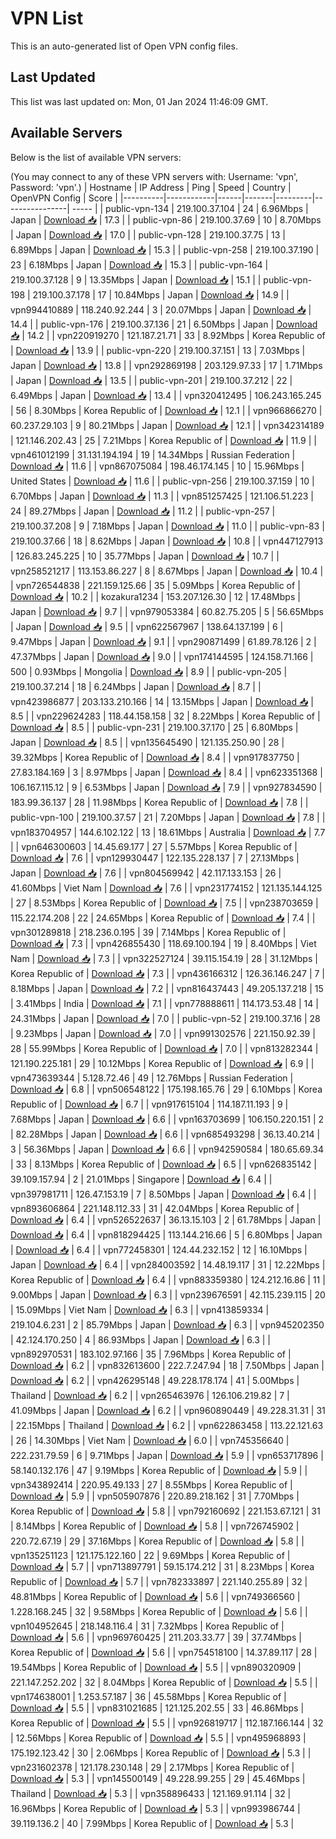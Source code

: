 # VPN List

This is an auto-generated list of Open VPN config files.

## Last Updated

This list was last updated on: Mon, 01 Jan 2024 11:46:09 GMT.

## Available Servers

Below is the list of available VPN servers:

(You may connect to any of these VPN servers with: Username: 'vpn', Password: 'vpn'.)
| Hostname | IP Address | Ping | Speed | Country | OpenVPN Config | Score |
|----------|------------|------|-------|---------|----------------| ----- |
| public-vpn-134 | 219.100.37.104 | 24 | 6.96Mbps | Japan | [Download 📥](./configs/server_0_JP.ovpn) | 17.3 |
| public-vpn-86 | 219.100.37.69 | 10 | 8.70Mbps | Japan | [Download 📥](./configs/server_1_JP.ovpn) | 17.0 |
| public-vpn-128 | 219.100.37.75 | 13 | 6.89Mbps | Japan | [Download 📥](./configs/server_2_JP.ovpn) | 15.3 |
| public-vpn-258 | 219.100.37.190 | 23 | 6.18Mbps | Japan | [Download 📥](./configs/server_3_JP.ovpn) | 15.3 |
| public-vpn-164 | 219.100.37.128 | 9 | 13.35Mbps | Japan | [Download 📥](./configs/server_4_JP.ovpn) | 15.1 |
| public-vpn-198 | 219.100.37.178 | 17 | 10.84Mbps | Japan | [Download 📥](./configs/server_5_JP.ovpn) | 14.9 |
| vpn994410889 | 118.240.92.244 | 3 | 20.07Mbps | Japan | [Download 📥](./configs/server_6_JP.ovpn) | 14.4 |
| public-vpn-176 | 219.100.37.136 | 21 | 6.50Mbps | Japan | [Download 📥](./configs/server_7_JP.ovpn) | 14.2 |
| vpn220919270 | 121.187.21.71 | 33 | 8.92Mbps | Korea Republic of | [Download 📥](./configs/server_8_KR.ovpn) | 13.9 |
| public-vpn-220 | 219.100.37.151 | 13 | 7.03Mbps | Japan | [Download 📥](./configs/server_9_JP.ovpn) | 13.8 |
| vpn292869198 | 203.129.97.33 | 17 | 1.71Mbps | Japan | [Download 📥](./configs/server_10_JP.ovpn) | 13.5 |
| public-vpn-201 | 219.100.37.212 | 22 | 6.49Mbps | Japan | [Download 📥](./configs/server_11_JP.ovpn) | 13.4 |
| vpn320412495 | 106.243.165.245 | 56 | 8.30Mbps | Korea Republic of | [Download 📥](./configs/server_12_KR.ovpn) | 12.1 |
| vpn966866270 | 60.237.29.103 | 9 | 80.21Mbps | Japan | [Download 📥](./configs/server_13_JP.ovpn) | 12.1 |
| vpn342314189 | 121.146.202.43 | 25 | 7.21Mbps | Korea Republic of | [Download 📥](./configs/server_14_KR.ovpn) | 11.9 |
| vpn461012199 | 31.131.194.194 | 19 | 14.34Mbps | Russian Federation | [Download 📥](./configs/server_15_RU.ovpn) | 11.6 |
| vpn867075084 | 198.46.174.145 | 10 | 15.96Mbps | United States | [Download 📥](./configs/server_16_US.ovpn) | 11.6 |
| public-vpn-256 | 219.100.37.159 | 10 | 6.70Mbps | Japan | [Download 📥](./configs/server_17_JP.ovpn) | 11.3 |
| vpn851257425 | 121.106.51.223 | 24 | 89.27Mbps | Japan | [Download 📥](./configs/server_18_JP.ovpn) | 11.2 |
| public-vpn-257 | 219.100.37.208 | 9 | 7.18Mbps | Japan | [Download 📥](./configs/server_19_JP.ovpn) | 11.0 |
| public-vpn-83 | 219.100.37.66 | 18 | 8.62Mbps | Japan | [Download 📥](./configs/server_20_JP.ovpn) | 10.8 |
| vpn447127913 | 126.83.245.225 | 10 | 35.77Mbps | Japan | [Download 📥](./configs/server_21_JP.ovpn) | 10.7 |
| vpn258521217 | 113.153.86.227 | 8 | 8.67Mbps | Japan | [Download 📥](./configs/server_22_JP.ovpn) | 10.4 |
| vpn726544838 | 221.159.125.66 | 35 | 5.09Mbps | Korea Republic of | [Download 📥](./configs/server_23_KR.ovpn) | 10.2 |
| kozakura1234 | 153.207.126.30 | 12 | 17.48Mbps | Japan | [Download 📥](./configs/server_24_JP.ovpn) | 9.7 |
| vpn979053384 | 60.82.75.205 | 5 | 56.65Mbps | Japan | [Download 📥](./configs/server_25_JP.ovpn) | 9.5 |
| vpn622567967 | 138.64.137.199 | 6 | 9.47Mbps | Japan | [Download 📥](./configs/server_26_JP.ovpn) | 9.1 |
| vpn290871499 | 61.89.78.126 | 2 | 47.37Mbps | Japan | [Download 📥](./configs/server_27_JP.ovpn) | 9.0 |
| vpn174144595 | 124.158.71.166 | 500 | 0.93Mbps | Mongolia | [Download 📥](./configs/server_28_MN.ovpn) | 8.9 |
| public-vpn-205 | 219.100.37.214 | 18 | 6.24Mbps | Japan | [Download 📥](./configs/server_29_JP.ovpn) | 8.7 |
| vpn423986877 | 203.133.210.166 | 14 | 13.15Mbps | Japan | [Download 📥](./configs/server_30_JP.ovpn) | 8.5 |
| vpn229624283 | 118.44.158.158 | 32 | 8.22Mbps | Korea Republic of | [Download 📥](./configs/server_31_KR.ovpn) | 8.5 |
| public-vpn-231 | 219.100.37.170 | 25 | 6.80Mbps | Japan | [Download 📥](./configs/server_32_JP.ovpn) | 8.5 |
| vpn135645490 | 121.135.250.90 | 28 | 39.32Mbps | Korea Republic of | [Download 📥](./configs/server_33_KR.ovpn) | 8.4 |
| vpn917837750 | 27.83.184.169 | 3 | 8.97Mbps | Japan | [Download 📥](./configs/server_34_JP.ovpn) | 8.4 |
| vpn623351368 | 106.167.115.12 | 9 | 6.53Mbps | Japan | [Download 📥](./configs/server_35_JP.ovpn) | 7.9 |
| vpn927834590 | 183.99.36.137 | 28 | 11.98Mbps | Korea Republic of | [Download 📥](./configs/server_36_KR.ovpn) | 7.8 |
| public-vpn-100 | 219.100.37.57 | 21 | 7.20Mbps | Japan | [Download 📥](./configs/server_37_JP.ovpn) | 7.8 |
| vpn183704957 | 144.6.102.122 | 13 | 18.61Mbps | Australia | [Download 📥](./configs/server_38_AU.ovpn) | 7.7 |
| vpn646300603 | 14.45.69.177 | 27 | 5.57Mbps | Korea Republic of | [Download 📥](./configs/server_39_KR.ovpn) | 7.6 |
| vpn129930447 | 122.135.228.137 | 7 | 27.13Mbps | Japan | [Download 📥](./configs/server_40_JP.ovpn) | 7.6 |
| vpn804569942 | 42.117.133.153 | 26 | 41.60Mbps | Viet Nam | [Download 📥](./configs/server_41_VN.ovpn) | 7.6 |
| vpn231774152 | 121.135.144.125 | 27 | 8.53Mbps | Korea Republic of | [Download 📥](./configs/server_42_KR.ovpn) | 7.5 |
| vpn238703659 | 115.22.174.208 | 22 | 24.65Mbps | Korea Republic of | [Download 📥](./configs/server_43_KR.ovpn) | 7.4 |
| vpn301289818 | 218.236.0.195 | 39 | 7.14Mbps | Korea Republic of | [Download 📥](./configs/server_44_KR.ovpn) | 7.3 |
| vpn426855430 | 118.69.100.194 | 19 | 8.40Mbps | Viet Nam | [Download 📥](./configs/server_45_VN.ovpn) | 7.3 |
| vpn322527124 | 39.115.154.19 | 28 | 31.12Mbps | Korea Republic of | [Download 📥](./configs/server_46_KR.ovpn) | 7.3 |
| vpn436166312 | 126.36.146.247 | 7 | 8.18Mbps | Japan | [Download 📥](./configs/server_47_JP.ovpn) | 7.2 |
| vpn816437443 | 49.205.137.218 | 15 | 3.41Mbps | India | [Download 📥](./configs/server_48_IN.ovpn) | 7.1 |
| vpn778888611 | 114.173.53.48 | 14 | 24.31Mbps | Japan | [Download 📥](./configs/server_49_JP.ovpn) | 7.0 |
| public-vpn-52 | 219.100.37.16 | 28 | 9.23Mbps | Japan | [Download 📥](./configs/server_50_JP.ovpn) | 7.0 |
| vpn991302576 | 221.150.92.39 | 28 | 55.99Mbps | Korea Republic of | [Download 📥](./configs/server_51_KR.ovpn) | 7.0 |
| vpn813282344 | 121.190.225.181 | 29 | 10.12Mbps | Korea Republic of | [Download 📥](./configs/server_52_KR.ovpn) | 6.9 |
| vpn473639344 | 5.128.72.46 | 49 | 12.76Mbps | Russian Federation | [Download 📥](./configs/server_53_RU.ovpn) | 6.8 |
| vpn506548122 | 175.198.165.76 | 29 | 6.10Mbps | Korea Republic of | [Download 📥](./configs/server_54_KR.ovpn) | 6.7 |
| vpn917615104 | 114.187.11.193 | 9 | 7.68Mbps | Japan | [Download 📥](./configs/server_55_JP.ovpn) | 6.6 |
| vpn163703699 | 106.150.220.151 | 2 | 82.28Mbps | Japan | [Download 📥](./configs/server_56_JP.ovpn) | 6.6 |
| vpn685493298 | 36.13.40.214 | 3 | 56.36Mbps | Japan | [Download 📥](./configs/server_57_JP.ovpn) | 6.6 |
| vpn942590584 | 180.65.69.34 | 33 | 8.13Mbps | Korea Republic of | [Download 📥](./configs/server_58_KR.ovpn) | 6.5 |
| vpn626835142 | 39.109.157.94 | 2 | 21.01Mbps | Singapore | [Download 📥](./configs/server_59_SG.ovpn) | 6.4 |
| vpn397981711 | 126.47.153.19 | 7 | 8.50Mbps | Japan | [Download 📥](./configs/server_60_JP.ovpn) | 6.4 |
| vpn893606864 | 221.148.112.33 | 31 | 42.04Mbps | Korea Republic of | [Download 📥](./configs/server_61_KR.ovpn) | 6.4 |
| vpn526522637 | 36.13.15.103 | 2 | 61.78Mbps | Japan | [Download 📥](./configs/server_62_JP.ovpn) | 6.4 |
| vpn818294425 | 113.144.216.66 | 5 | 6.80Mbps | Japan | [Download 📥](./configs/server_63_JP.ovpn) | 6.4 |
| vpn772458301 | 124.44.232.152 | 12 | 16.10Mbps | Japan | [Download 📥](./configs/server_64_JP.ovpn) | 6.4 |
| vpn284003592 | 14.48.19.117 | 31 | 12.22Mbps | Korea Republic of | [Download 📥](./configs/server_65_KR.ovpn) | 6.4 |
| vpn883359380 | 124.212.16.86 | 11 | 9.00Mbps | Japan | [Download 📥](./configs/server_66_JP.ovpn) | 6.3 |
| vpn239676591 | 42.115.239.115 | 20 | 15.09Mbps | Viet Nam | [Download 📥](./configs/server_67_VN.ovpn) | 6.3 |
| vpn413859334 | 219.104.6.231 | 2 | 85.79Mbps | Japan | [Download 📥](./configs/server_68_JP.ovpn) | 6.3 |
| vpn945202350 | 42.124.170.250 | 4 | 86.93Mbps | Japan | [Download 📥](./configs/server_69_JP.ovpn) | 6.3 |
| vpn892970531 | 183.102.97.166 | 35 | 7.96Mbps | Korea Republic of | [Download 📥](./configs/server_70_KR.ovpn) | 6.2 |
| vpn832613600 | 222.7.247.94 | 18 | 7.50Mbps | Japan | [Download 📥](./configs/server_71_JP.ovpn) | 6.2 |
| vpn426295148 | 49.228.178.174 | 41 | 5.00Mbps | Thailand | [Download 📥](./configs/server_72_TH.ovpn) | 6.2 |
| vpn265463976 | 126.106.219.82 | 7 | 41.09Mbps | Japan | [Download 📥](./configs/server_73_JP.ovpn) | 6.2 |
| vpn960890449 | 49.228.31.31 | 31 | 22.15Mbps | Thailand | [Download 📥](./configs/server_74_TH.ovpn) | 6.2 |
| vpn622863458 | 113.22.121.63 | 26 | 14.30Mbps | Viet Nam | [Download 📥](./configs/server_75_VN.ovpn) | 6.0 |
| vpn745356640 | 222.231.79.59 | 6 | 9.71Mbps | Japan | [Download 📥](./configs/server_76_JP.ovpn) | 5.9 |
| vpn653717896 | 58.140.132.176 | 47 | 9.19Mbps | Korea Republic of | [Download 📥](./configs/server_77_KR.ovpn) | 5.9 |
| vpn343892414 | 220.95.49.133 | 27 | 8.55Mbps | Korea Republic of | [Download 📥](./configs/server_78_KR.ovpn) | 5.9 |
| vpn505907876 | 220.89.218.162 | 31 | 7.70Mbps | Korea Republic of | [Download 📥](./configs/server_79_KR.ovpn) | 5.8 |
| vpn792160692 | 221.153.67.121 | 31 | 8.14Mbps | Korea Republic of | [Download 📥](./configs/server_80_KR.ovpn) | 5.8 |
| vpn726745902 | 220.72.67.19 | 29 | 37.16Mbps | Korea Republic of | [Download 📥](./configs/server_81_KR.ovpn) | 5.8 |
| vpn135251123 | 121.175.122.160 | 22 | 9.69Mbps | Korea Republic of | [Download 📥](./configs/server_82_KR.ovpn) | 5.7 |
| vpn713897791 | 59.15.174.212 | 31 | 8.23Mbps | Korea Republic of | [Download 📥](./configs/server_83_KR.ovpn) | 5.7 |
| vpn782333897 | 221.140.255.89 | 32 | 48.81Mbps | Korea Republic of | [Download 📥](./configs/server_84_KR.ovpn) | 5.6 |
| vpn749366560 | 1.228.168.245 | 32 | 9.58Mbps | Korea Republic of | [Download 📥](./configs/server_85_KR.ovpn) | 5.6 |
| vpn104952645 | 218.148.116.4 | 31 | 7.32Mbps | Korea Republic of | [Download 📥](./configs/server_86_KR.ovpn) | 5.6 |
| vpn969760425 | 211.203.33.77 | 39 | 37.74Mbps | Korea Republic of | [Download 📥](./configs/server_87_KR.ovpn) | 5.6 |
| vpn754518100 | 14.37.89.117 | 28 | 19.54Mbps | Korea Republic of | [Download 📥](./configs/server_88_KR.ovpn) | 5.5 |
| vpn890320909 | 221.147.252.202 | 32 | 8.04Mbps | Korea Republic of | [Download 📥](./configs/server_89_KR.ovpn) | 5.5 |
| vpn174638001 | 1.253.57.187 | 36 | 45.58Mbps | Korea Republic of | [Download 📥](./configs/server_90_KR.ovpn) | 5.5 |
| vpn831021685 | 121.125.202.55 | 33 | 46.86Mbps | Korea Republic of | [Download 📥](./configs/server_91_KR.ovpn) | 5.5 |
| vpn926819717 | 112.187.166.144 | 32 | 12.56Mbps | Korea Republic of | [Download 📥](./configs/server_92_KR.ovpn) | 5.5 |
| vpn495968893 | 175.192.123.42 | 30 | 2.06Mbps | Korea Republic of | [Download 📥](./configs/server_93_KR.ovpn) | 5.3 |
| vpn231602378 | 121.178.230.148 | 29 | 2.17Mbps | Korea Republic of | [Download 📥](./configs/server_94_KR.ovpn) | 5.3 |
| vpn145500149 | 49.228.99.255 | 29 | 45.46Mbps | Thailand | [Download 📥](./configs/server_95_TH.ovpn) | 5.3 |
| vpn358896433 | 121.169.91.114 | 32 | 16.96Mbps | Korea Republic of | [Download 📥](./configs/server_96_KR.ovpn) | 5.3 |
| vpn993986744 | 39.119.136.2 | 40 | 7.99Mbps | Korea Republic of | [Download 📥](./configs/server_97_KR.ovpn) | 5.3 |
